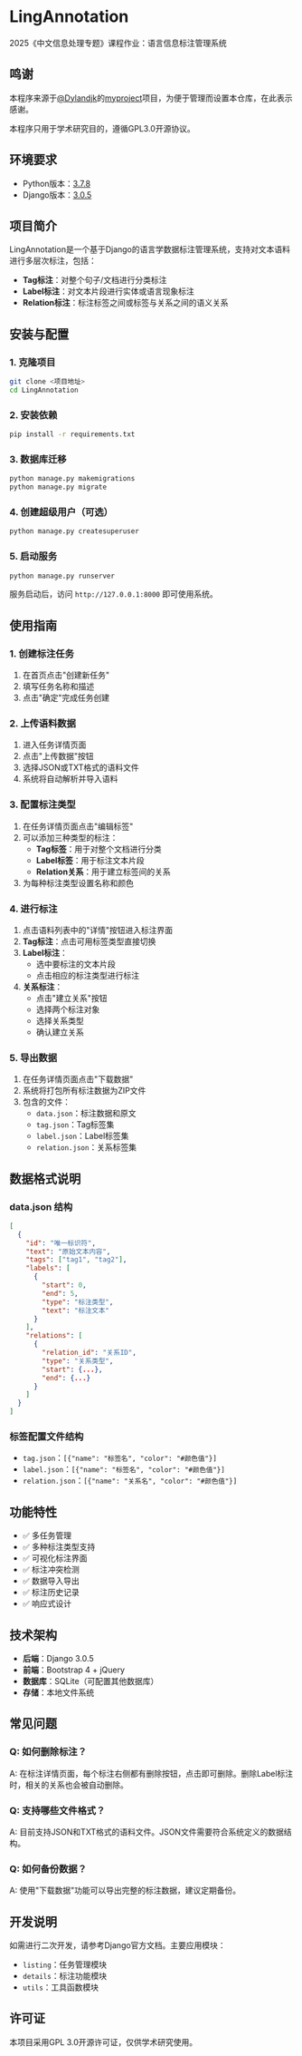 # LingAnnotation
2025《中文信息处理专题》课程作业：语言信息标注管理系统

## 鸣谢
本程序来源于[@Dylandjk](https://github.com/Dylandjk)的[myproject](https://github.com/Dylandjk/myproject)项目，为便于管理而设置本仓库，在此表示感谢。

本程序只用于学术研究目的，遵循GPL3.0开源协议。

## 环境要求
- Python版本：[3.7.8](https://www.python.org/downloads/release/python-378/)
- Django版本：[3.0.5](https://docs.djangoproject.com/en/3.0/)

## 项目简介
LingAnnotation是一个基于Django的语言学数据标注管理系统，支持对文本语料进行多层次标注，包括：
- **Tag标注**：对整个句子/文档进行分类标注
- **Label标注**：对文本片段进行实体或语言现象标注  
- **Relation标注**：标注标签之间或标签与关系之间的语义关系

## 安装与配置

### 1. 克隆项目
```bash
git clone <项目地址>
cd LingAnnotation
```

### 2. 安装依赖
```bash
pip install -r requirements.txt
```

### 3. 数据库迁移
```bash
python manage.py makemigrations
python manage.py migrate
```

### 4. 创建超级用户（可选）
```bash
python manage.py createsuperuser
```

### 5. 启动服务
```bash
python manage.py runserver
```

服务启动后，访问 `http://127.0.0.1:8000` 即可使用系统。

## 使用指南

### 1. 创建标注任务
1. 在首页点击"创建新任务"
2. 填写任务名称和描述
3. 点击"确定"完成任务创建

### 2. 上传语料数据
1. 进入任务详情页面
2. 点击"上传数据"按钮
3. 选择JSON或TXT格式的语料文件
4. 系统将自动解析并导入语料

### 3. 配置标注类型
1. 在任务详情页面点击"编辑标签"
2. 可以添加三种类型的标注：
   - **Tag标签**：用于对整个文档进行分类
   - **Label标签**：用于标注文本片段
   - **Relation关系**：用于建立标签间的关系
3. 为每种标注类型设置名称和颜色

### 4. 进行标注
1. 点击语料列表中的"详情"按钮进入标注界面
2. **Tag标注**：点击可用标签类型直接切换
3. **Label标注**：
   - 选中要标注的文本片段
   - 点击相应的标注类型进行标注
4. **关系标注**：
   - 点击"建立关系"按钮
   - 选择两个标注对象
   - 选择关系类型
   - 确认建立关系

### 5. 导出数据
1. 在任务详情页面点击"下载数据"
2. 系统将打包所有标注数据为ZIP文件
3. 包含的文件：
   - `data.json`：标注数据和原文
   - `tag.json`：Tag标签集
   - `label.json`：Label标签集  
   - `relation.json`：关系标签集

## 数据格式说明

### data.json 结构
```json
[
  {
    "id": "唯一标识符",
    "text": "原始文本内容",
    "tags": ["tag1", "tag2"],
    "labels": [
      {
        "start": 0,
        "end": 5,
        "type": "标注类型",
        "text": "标注文本"
      }
    ],
    "relations": [
      {
        "relation_id": "关系ID",
        "type": "关系类型",
        "start": {...},
        "end": {...}
      }
    ]
  }
]
```

### 标签配置文件结构
- `tag.json`：`[{"name": "标签名", "color": "#颜色值"}]`
- `label.json`：`[{"name": "标签名", "color": "#颜色值"}]`
- `relation.json`：`[{"name": "关系名", "color": "#颜色值"}]`

## 功能特性
- ✅ 多任务管理
- ✅ 多种标注类型支持
- ✅ 可视化标注界面
- ✅ 标注冲突检测
- ✅ 数据导入导出
- ✅ 标注历史记录
- ✅ 响应式设计

## 技术架构
- **后端**：Django 3.0.5
- **前端**：Bootstrap 4 + jQuery
- **数据库**：SQLite（可配置其他数据库）
- **存储**：本地文件系统

## 常见问题

### Q: 如何删除标注？
A: 在标注详情页面，每个标注右侧都有删除按钮，点击即可删除。删除Label标注时，相关的关系也会被自动删除。

### Q: 支持哪些文件格式？
A: 目前支持JSON和TXT格式的语料文件。JSON文件需要符合系统定义的数据结构。

### Q: 如何备份数据？
A: 使用"下载数据"功能可以导出完整的标注数据，建议定期备份。

## 开发说明
如需进行二次开发，请参考Django官方文档。主要应用模块：
- `listing`：任务管理模块
- `details`：标注功能模块
- `utils`：工具函数模块

## 许可证
本项目采用GPL 3.0开源许可证，仅供学术研究使用。
